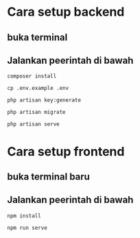 # Cara setup backend

## buka terminal

## Jalankan peerintah di bawah

`composer install`

`cp .env.example .env`

`php artisan key:generate`

`php artisan migrate`

`php artisan serve`

# Cara setup frontend

## buka terminal baru

## Jalankan peerintah di bawah

`npm install`

`npm run serve`